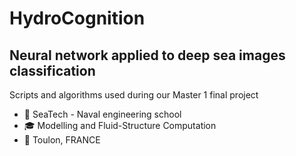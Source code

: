 # HydroCognition
## Neural network applied to deep sea images classification

Scripts and algorithms used during our Master 1 final project

- 🏫 SeaTech - Naval engineering school
- 🎓 Modelling and Fluid-Structure Computation
- 📍 Toulon, FRANCE
